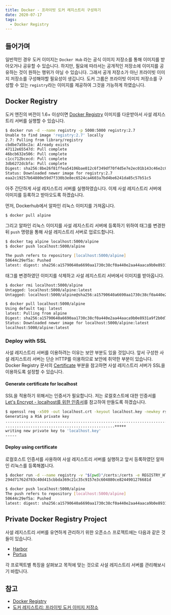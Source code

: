 ```yaml
---
title: Docker - 프라이빗 도커 레지스트리 구성하기
date: 2020-07-17
tags:
  - Docker Registry
---
```


## 들어가며
일반적인 경우 도커 이미지는 `Docker Hub` 라는 공식 이미지 저장소를 통해 이미지를 받아오거나 공유할 수 있습니다. 하지만, 필요에 따라서는 공개적인 저장소에 이미지를 공유하는 것이 원하는 행위가 아닐 수 있습니다. 그래서 공개 저장소가 아닌 프라이빗 이미지 저장소를 구성해야할 필요성이 생깁니다. 도커 그룹은 프라이빗 이미지 저장소를 구성할 수 있는 `registry`라는 이미지를 제공하여 그것을 가능하게 하였습니다.

## Docker Registry
도커 엔진의 버전이 1.6+ 이상이면 [Docker Registry](https://hub.docker.com/_/registry) 이미지를 다운받아서 사설 레지스트리 서버를 실행할 수 있습니다.

```zsh
$ docker run -d --name registry -p 5000:5000 registry:2.7
Unable to find image 'registry:2.7' locally
2.7: Pulling from library/registry
cbdbe7a5bc2a: Already exists
47112e65547d: Pull complete
46bcb632e506: Pull complete
c1cc712bcecd: Pull complete
3db6272dcbfa: Pull complete
Digest: sha256:8be26f81ffea54106bae012c6f349df70f4d5e7e2ec01b143c46e2c03b9e551d
Status: Downloaded newer image for registry:2.7
eaa2c19257b64800e59d7f330b3e8ec6524ca4603a7bd4be6241da85c57b51c5
```

아주 간단하게 사설 레지스트리 서버를 실행하였습니다. 이제 사설 레지스트리 서버에 이미지를 등록하고 받아오도록 하겠습니다.

먼저, Dockerhub에서 알파인 리눅스 이미지를 가져옵니다.

```zsh
$ docker pull alpine
```

그리고 알파인 리눅스 이미지를 사설 레지스트리 서버에 등록하기 위하여 태그를 변경한 뒤 `push` 명령을 통해 사설 레지스트리 서버로 업로드합니다.

```zsh
$ docker tag alpine localhost:5000/alpine
$ docker push localhost:5000/alpine

The push refers to repository [localhost:5000/alpine]
50644c29ef5a: Pushed
latest: digest: sha256:a15790640a6690aa1730c38cf0a440e2aa44aaca9b0e8931a9f2b0d7cc90fd65 size: 528
```

태그를 변경하였던 이미지를 삭제하고 사설 레지스트리 서버에서 이미지를 받아옵니다.

```zsh
$ docker rmi localhost:5000/alpine
Untagged: localhost:5000/alpine:latest
Untagged: localhost:5000/alpine@sha256:a15790640a6690aa1730c38cf0a440e2aa44aaca9b0e8931a9f2b0d7cc90fd65

$ docker pull localhost:5000/alpine
Using default tag: latest
latest: Pulling from alpine
Digest: sha256:a15790640a6690aa1730c38cf0a440e2aa44aaca9b0e8931a9f2b0d7cc90fd65
Status: Downloaded newer image for localhost:5000/alpine:latest
localhost:5000/alpine:latest
```

### Deploy with SSL
사설 레지스트리 서버를 이용하려는 이유는 보안 부분도 있을 것입니다. 앞서 구성한 사설 레지스트리 서버는 단순 HTTP를 이용하므로 보안에 취약한 부분이 있습니다. Docker Registry 문서의 [Certificate](https://docs.docker.com/registry/deploying/#get-a-certificate) 부분을 참고하면 사설 레지스트리 서버가 SSL을 이용하도록 설정할 수 있습니다.

#### Generate certificate for localhost
SSL을 적용하기 위해서는 인증서가 필요합니다. 저는 로컬호스트에 대한 인증서를 [Let's Encrypt - localhost를 위한 인증서](https://letsencrypt.org/ko/docs/certificates-for-localhost/)를 참고하여 만들도록 하겠습니다.

```zsh
$ openssl req -x509 -out localhost.crt -keyout localhost.key -newkey rsa:2048 -nodes -sha256 -subj '/CN=localhost' -extensions EXT -config <(printf "[dn]\nCN=localhost\n[req]\ndistinguished_name = dn\n[EXT]\nsubjectAltName=DNS:localhost\nkeyUsage=digitalSignature\nextendedKeyUsage=serverAuth")
Generating a RSA private key
............................................................................+++++
................................................+++++
writing new private key to 'localhost.key'
-----
```

#### Deploy using certificate
로컬호스트 인증서를 사용하여 사설 레지스트리 서버를 실행하고 앞서 등록하였던 알파인 리눅스를 등록해봅니다.

```sh
$ docker run -d --name registry -v "$(pwd)"/certs:/certs -e REGISTRY_HTTP_TLS_CERTIFICATE=/certs/localhost.crt -e REGISTRY_HTTP_TLS_KEY=/certs/localhost.key -p 5000:5000 registry:2.7
294d71762d783c40d415cbbda369c21c35c9157e3c604880ce8244901276681d

$ docker push localhost:5000/alpine
The push refers to repository [localhost:5000/alpine]
50644c29ef5a: Pushed
latest: digest: sha256:a15790640a6690aa1730c38cf0a440e2aa44aaca9b0e8931a9f2b0d7cc90fd65 size: 528
```

## Private Docker Registry Project
사설 레지스트리 서버를 유연하게 관리하기 위한 오픈소스 프로젝트에는 다음과 같은 것들이 있습니다.

- [Harbor](https://goharbor.io/)  
- [Portus](http://port.us.org/)  

각 프로젝트별 특징을 살펴보고 목적에 맞는 것으로 사설 레지스트리 서버를 관리해보시기 바랍니다.

## 참고
- [Docker Registry](https://docs.docker.com/registry/)  
- [도커 레지스트리: 프라이빗 도커 이미지 저장소](https://www.44bits.io/ko/post/running-docker-registry-and-using-s3-storage)  
